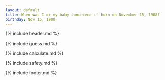 ```yaml
---
layout: default
title: When was I or my baby conceived if born on November 15, 1908?
birthday: Nov 15, 1908
---
```


{% include header.md %}

{% include guess.md %}

{% include calculate.md %}

{% include safety.md %}

{% include footer.md %}



